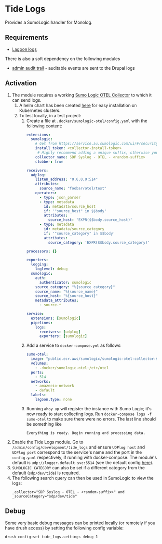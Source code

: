# Tide Logs
Provides a SumoLogic handler for Monolog.

## Requirements

  - [Lagoon logs](https://drupal.org/project/lagoon_logs)

There is also a soft dependency on the following modules

  - [admin audit trail](https://drupal.org/project/admin_audit_trail) - auditable events are sent to the Drupal logs

## Activation

1. The module requires a working [Sumo Logic OTEL Collector](https://github.com/SumoLogic/sumologic-otel-collector) to which it can send logs.
   1. A helm chart has been created [here](https://github.com/dpc-sdp/sdp-helm-charts/tree/master/charts/sumologic-otel-collector) for easy installation on Kubernetes clusters.
   2. To test locally, in a test project:
      1. Create a file at `.docker/sumologic-otel/config.yaml` with the following content:
          ```yaml
          extensions:
            sumologic:
              # Get from https://service.au.sumologic.com/ui/#/security/installation-tokens
              install_token: <collector-install-token>
               # Highly recommend adding a unique suffix, otherwise you might run into conflicts with other collector instances.
              collector_name: SDP Syslog - OTEL - <random-suffix>
              clobber: true

          receivers:
            udplog:
              listen_address: "0.0.0.0:514"
              attributes:
                source_name: "foobar/otel/test"
              operators:
                - type: json_parser
                - type: metadata
                  id: metadata/source_host
                  if: '"source_host" in $$body'
                  attributes:
                    source_host: 'EXPR($$body.source_host)'
                - type: metadata
                  id: metadata/source_category
                  if: '"source_category" in $$body'
                  attributes:
                    source_category: 'EXPR($$body.source_category)'

          processors: {}

          exporters:
            logging:
              loglevel: debug
            sumologic:
              auth:
                authenticator: sumologic
              source_category: "%{source_category}"
              source_name: "%{source_name}"
              source_host: "%{source_host}"
              metadata_attributes:
                - source.*

          service:
            extensions: [sumologic]
            pipelines:
              logs:
                receivers: [udplog]
                exporters: [sumologic]

          ```
      2. Add a service to `docker-compose.yml` as follows:
          ```yml
          sumo-otel:
            image: "public.ecr.aws/sumologic/sumologic-otel-collector:${SUMO_OTEL_RELEASE_VERSION:-0.47.0-sumo-0}"
            volumes:
              - .docker/sumologic-otel:/etc/otel
            ports:
              - 514
            networks:
              - amazeeio-network
              - default
            labels:
              lagoon.type: none
          ```
      3. Running `ahoy up` will register the instance with Sumo Logic; it's now ready to start collecting logs. Run `docker-compose logs -f sumo-otel` to make sure there were no errors. The last line should be something like
          ```
          Everything is ready. Begin running and processing data.
          ```
2. Enable the Tide Logs module. Go to `/admin/config/development/tide_logs` and ensure `UDPlog host` and `UDPlog port` correspond to the service's name and the port in the `config.yaml` respectively, if running with docker-compose. The module's default is `udp://logger.default.svc:5514` (see the default config [here](config/install/tide_logs.settings.yml)).
3. `SUMOLOGIC_CATEGORY` can also be set if a different category from the default (`sdp/dev/tide`) is required.
4. The following search query can then be used in SumoLogic to view the logs:
   ```
   _collector="SDP Syslog - OTEL - <random-suffix>" and _sourceCategory="sdp/dev/tide"
   ```

## Debug

Some very basic debug messages can be printed locally (or remotely if you have drush access) by setting the following config variable:
```sh
drush config:set tide_logs.settings debug 1
```
